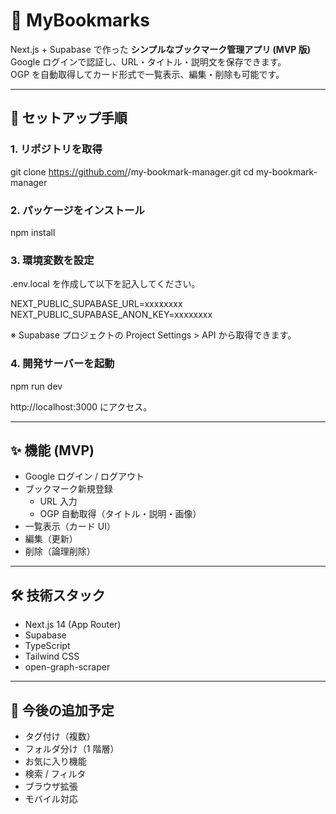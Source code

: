 # 📑 MyBookmarks

Next.js + Supabase で作った **シンプルなブックマーク管理アプリ (MVP 版)**  
Google ログインで認証し、URL・タイトル・説明文を保存できます。  
OGP を自動取得してカード形式で一覧表示、編集・削除も可能です。

---

## 🚀 セットアップ手順

### 1. リポジトリを取得

git clone https://github.com/<your-username>/my-bookmark-manager.git
cd my-bookmark-manager

### 2. パッケージをインストール

npm install

### 3. 環境変数を設定

.env.local を作成して以下を記入してください。

NEXT_PUBLIC_SUPABASE_URL=xxxxxxxx
NEXT_PUBLIC_SUPABASE_ANON_KEY=xxxxxxxx

※ Supabase プロジェクトの Project Settings > API から取得できます。

### 4. 開発サーバーを起動

npm run dev

http://localhost:3000 にアクセス。

---

## ✨ 機能 (MVP)

- Google ログイン / ログアウト
- ブックマーク新規登録
  - URL 入力
  - OGP 自動取得（タイトル・説明・画像）
- 一覧表示（カード UI）
- 編集（更新）
- 削除（論理削除）

---

## 🛠️ 技術スタック

- Next.js 14 (App Router)
- Supabase
- TypeScript
- Tailwind CSS
- open-graph-scraper

---

## 📌 今後の追加予定

- タグ付け（複数）
- フォルダ分け（1 階層）
- お気に入り機能
- 検索 / フィルタ
- ブラウザ拡張
- モバイル対応
